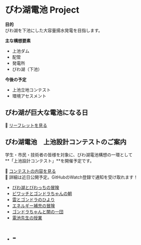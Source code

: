 # びわ湖電池 Project

**目的**  
びわ湖を下池にした大容量揚水発電を目指します。

**主な構想要素**  
- 上池ダム
- 配管
- 発電所
- びわ湖（下池）

**今後の予定**  
- 上池立地コンテスト
- 環境アセスメント
  
## びわ湖が巨大な電池になる日

📄 [リーフレットを見る](./琵琶湖が巨大な電池になる日.pdf)  
  
## びわ湖電池　上池設計コンテストのご案内

学生・市民・技術者の皆様を対象に、びわ湖電池構想の一環として  
**「上池設計コンテスト」**を開催予定です。

📄 [コンテストの内容を見る](./コンテスト試案.pdf)  
📝 詳細は近日公開予定。GitHubのWatch登録で通知を受け取れます！

- [びわ湖とびわっちの冒険](../pgmatsuyama-jpg/びわ湖とびわっちの冒険.jpg)
- [ビワッチとゴンドラちゃんの朝](../pgmatsuyama-jpg/ビワッチとゴンドラちゃんの朝.jpg)
- [雲とゴンドラのひより](../pgmatsuyama-jpg/雲とゴンドラのひより.jpg)
- [エネルギー補充の冒険](../pgmatsuyama-jpg/エネルギー補充の冒険.jpg)
- [ゴンドラちゃんと闇の一団](../pgmatsuyama-jpg/ゴンドラちゃんと闇の一団.jpg)
- [電池先生の授業](../pgmatsuyama-jpg/電池先生の授業.jpg)
- # -
